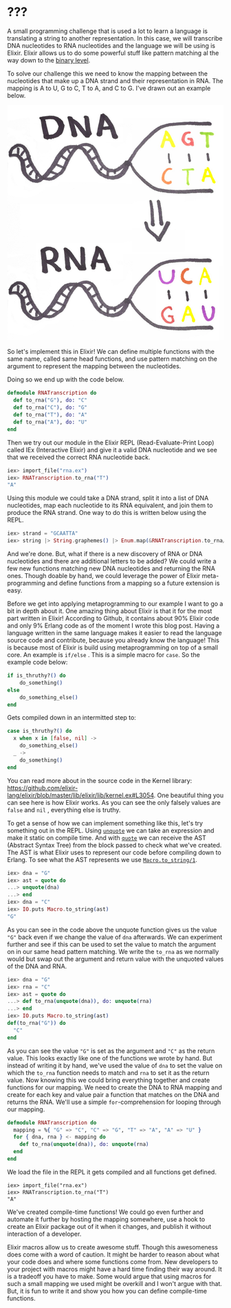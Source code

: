 # ???

A small programming challenge that is used a lot to learn a language is translating a string to another representation. In this case, we will transcribe DNA nucleotides to RNA nucleotides and the language we will be using is Elixir. Elixir allows us to do some powerful stuff like pattern matching al the way down to the [binary level](<http://benjamintan.io/blog/2014/06/10/elixir-bit-syntax-and-id3/>).

To solve our challenge this we need to know the mapping between the nucleotides that make up a DNA strand and their representation in RNA. The mapping is A to U, G to C, T to A, and C to G. I've drawn out an example below.

![](rna_transcription.jpg)



So let's implement this in Elixir! We can define multiple functions with the same name, called same head functions, and use pattern matching on the argument to represent the mapping between the nucleotides.

Doing so we end up with the code below.


```elixir
defmodule RNATranscription do
  def to_rna("G"), do: "C"
  def to_rna("C"), do: "G"
  def to_rna("T"), do: "A"
  def to_rna("A"), do: "U"
end
```

Then we try out our module in the Elixir REPL (Read-Evaluate-Print Loop) called IEx (Interactive Elixir) and give it a valid DNA nucleotide and we see that we received the correct RNA nucleotide back.

```elixir
iex> import_file("rna.ex")
iex> RNATranscription.to_rna("T")
"A"
```

Using this module we could take a DNA strand, split it into a list of DNA nucleotides, map each nucleotide to its RNA equivalent, and join them to produce the RNA strand. One way to do this is written below using the REPL.

```elixir
iex> strand = "GCAATTA"
iex> string |> String.graphemes() |> Enum.map(&RNATranscription.to_rna/1) |> Enum.join()
```

And we're done. But, what if there is a new discovery of RNA or DNA nucleotides and there are additional letters to be added? We could write a few new functions matching new DNA nucleotides and returning the RNA ones. Though doable by hand, we could leverage the power of Elixir meta-programming and define functions from a mapping so a future extension is easy.

Before we get into applying metaprogramming to our example I want to go a bit in depth about it. One amazing thing about Elixir is that it for the most part written in Elixir! According to Github, it contains about 90% Elixir code and only 9% Erlang code as of the moment I wrote this blog post. Having a language written in the same language makes it easier to read the language source code and contribute, because you already know the language! This is because most of Elixir is build using metaprogramming on top of a small core. An example is `if/else` . This is a simple macro for `case`. So the example code below:

```elixir
if is_thruthy?() do
	do_something()
else
	do_something_else()
end
```

Gets compiled down in an intermitted step to:

```elixir
case is_thruthy?() do
  x when x in [false, nil] ->
    do_something_else()
  _ ->
    do_something()
end
```

You can read more about in the source code in the Kernel library: https://github.com/elixir-lang/elixir/blob/master/lib/elixir/lib/kernel.ex#L3054. One beautiful thing you can see here is how Elixir works. As you can see the only falsely values are `false` and `nil` , everything else is truthy.

To get a sense of how we can implement something like this, let's try something out in the REPL. Using [`unquote`](<https://hexdocs.pm/elixir/Kernel.SpecialForms.html#unquote/1>) we can take an expression and make it static on compile time. And with [`quote`](<https://hexdocs.pm/elixir/Kernel.SpecialForms.html#quote/2>) we can receive the AST (Abstract Syntax Tree) from the block passed to check what we've created. The AST is what Elixir uses to represent our code before compiling down to Erlang. To see what the AST represents we use [`Macro.to_string/1`](<https://hexdocs.pm/elixir/Macro.html#to_string/2>).

```elixir
iex> dna = "G"
iex> ast = quote do
...> unquote(dna)
...> end
iex> dna = "C"
iex> IO.puts Macro.to_string(ast)
"G"
```

As you can see in the code above the unquote function gives us the value `"G"` back even if we change the value of `dna` afterwards. We can experiment further and see if this can be used to set the value to match the argument on in our same head pattern matching. We write the `to_rna` as we normally would but swap out the argument and return value with the unquoted values of the DNA and RNA.

```elixir
iex> dna = "G"
iex> rna = "C"
iex> ast = quote do
...> def to_rna(unquote(dna)), do: unquote(rna)
...> end
iex> IO.puts Macro.to_string(ast)
def(to_rna("G")) do
  "C"
end
```

As you can see the value `"G"` is set as the argument and `"C"` as the return value. This looks exactly like one of the functions we wrote by hand. But instead of writing it by hand, we've used the value of `dna` to set the value on which the `to_rna` function needs to match and `rna` to set it as the return value. Now knowing this we could bring everything together and create functions for our mapping. We need to create the DNA to RNA mapping and create for each key and value pair a function that matches on the DNA and returns the RNA. We'll use a simple `for`-comprehension for looping through our mapping. 

```elixir
defmodule RNATranscription do
  mapping = %{ "G" => "C", "C" => "G", "T" => "A", "A" => "U" }
  for { dna, rna } <- mapping do
    def to_rna(unquote(dna)), do: unquote(rna)
  end
end
```

We load the file in the REPL it gets compiled and all functions get defined.

```
iex> import_file("rna.ex")
iex> RNATranscription.to_rna("T")
"A"
```

We've created compile-time functions! We could go even further and automate it further by hosting the mapping somewhere, use a hook to create an Elixir package out of it when it changes, and publish it without interaction of a developer.

Elixir macros allow us to create awesome stuff. Though this awesomeness does come with a word of caution. It might be harder to reason about what your code does and where some functions come from. New developers to your project with macros might have a hard time finding their way around. It is a tradeoff you have to make. Some would argue that using macros for such a small mapping we used might be overkill and I won't argue with that. But, it is fun to write it and show you how you can define compile-time functions.